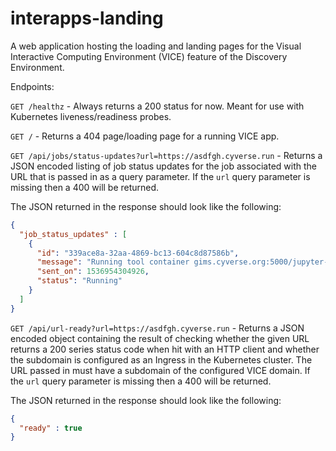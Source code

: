 interapps-landing
=================

A web application hosting the loading and landing pages for the Visual Interactive Computing Environment (VICE) feature of the Discovery Environment.

Endpoints:

`GET /healthz` - Always returns a 200 status for now. Meant for use with Kubernetes liveness/readiness probes.

`GET /` - Returns a 404 page/loading page for a running VICE app.

`GET /api/jobs/status-updates?url=https://asdfgh.cyverse.run` - Returns a JSON encoded listing of job status updates for the job associated with the URL that is passed in as a query parameter. If the `url` query parameter is missing then a 400 will be returned.

 The JSON returned in the response should look like the following:

```json
{
  "job_status_updates" : [
    {
      "id": "339ace8a-32aa-4869-bc13-604c8d87586b",
      "message": "Running tool container gims.cyverse.org:5000/jupyter-lab:beta with arguments: ",
      "sent_on": 1536954304926,
      "status": "Running"
    }
  ]
}
```

`GET /api/url-ready?url=https://asdfgh.cyverse.run` - Returns a JSON encoded object containing the result of checking whether the given URL returns a 200 series status code when hit with an HTTP client and whether the subdomain is configured as an Ingress in the Kubernetes cluster. The URL passed in must have a subdomain of the configured VICE domain. If the `url` query parameter is missing then a 400 will be returned.

The JSON returned in the response should look like the following:

```json
{
  "ready" : true
}
```
